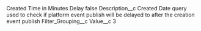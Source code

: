 <?xml version="1.0" encoding="UTF-8"?>
<CustomMetadata xmlns="http://soap.sforce.com/2006/04/metadata" xmlns:xsi="http://www.w3.org/2001/XMLSchema-instance" xmlns:xsd="http://www.w3.org/2001/XMLSchema">
    <label>Created Time in Minutes Delay</label>
    <protected>false</protected>
    <values>
        <field>Description__c</field>
        <value xsi:type="xsd:string">Created Date query used to check if platform event publish will be delayed to after the creation event publish</value>
    </values>
    <values>
        <field>Filter_Grouping__c</field>
        <value xsi:nil="true"/>
    </values>
    <values>
        <field>Value__c</field>
        <value xsi:type="xsd:string">3</value>
    </values>
</CustomMetadata>
